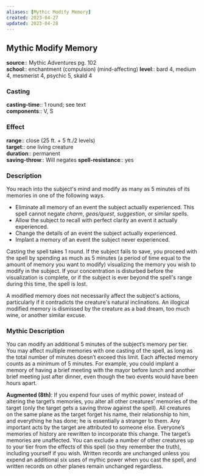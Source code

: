 ```yaml
---
aliases: [Mythic Modify Memory]
created: 2023-04-27
updated: 2023-04-28
---
```


## Mythic Modify Memory

**source**:: Mythic Adventures pg. 102  
**school**:: enchantment (compulsion) (mind-affecting)
**level**:: bard 4, medium 4, mesmerist 4, psychic 5, skald 4

### Casting

**casting-time**:: 1 round; see text  
**components**:: V, S

### Effect

**range**:: close (25 ft. + 5 ft./2 levels)  
**target**:: one living creature  
**duration**:: permanent  
**saving-throw**:: Will negates
**spell-resistance**:: yes

### Description

You reach into the subject's mind and modify as many as 5 minutes of its memories in one of the following ways.

-   Eliminate all memory of an event the subject actually experienced. This spell cannot negate *charm*, *geas/quest*, *suggestion*, or similar spells.
-   Allow the subject to recall with perfect clarity an event it actually experienced.
-   Change the details of an event the subject actually experienced.
-   Implant a memory of an event the subject never experienced.

Casting the spell takes 1 round. If the subject fails to save, you proceed with the spell by spending as much as 5 minutes (a period of time equal to the amount of memory you want to modify) visualizing the memory you wish to modify in the subject. If your concentration is disturbed before the visualization is complete, or if the subject is ever beyond the spell's range during this time, the spell is lost.  
  
A modified memory does not necessarily affect the subject's actions, particularly if it contradicts the creature's natural inclinations. An illogical modified memory is dismissed by the creature as a bad dream, too much wine, or another similar excuse.

### Mythic Description

You can modify an additional 5 minutes of the subject’s memory per tier. You may affect multiple memories with one casting of the spell, as long as the total number of minutes doesn’t exceed this limit. Each affected memory counts as a minimum of 5 minutes. For example, you could implant a memory of having a brief meeting with the mayor before lunch and another brief meeting just after dinner, even though the two events would have been hours apart.  
  
**Augmented (8th)**: If you expend four uses of mythic power, instead of altering the target’s memories, you alter all other creatures’ memories of the target (only the target gets a saving throw against the spell). All creatures on the same plane as the target forget his name, their relationship to him, and everything he has done; he is essentially a stranger to them. Any important acts by the target are attributed to someone else. Everyone’s memories of history are rewritten to incorporate this change. The target’s memories are unaffected. You can exclude a number of other creatures up to your tier from the effects of this spell (so they remember the truth), including yourself if you wish. Written records are unchanged unless you expend an additional six uses of mythic power when you cast the spell, and written records on other planes remain unchanged regardless.
